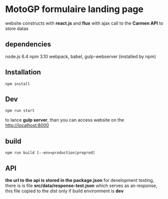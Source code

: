 # MotoGP formulaire landing page
website constructs with **react.js** and **flux** with ajax call to the **Carmen API** to store datas

## dependencies
node.js 6.4
npm 3.10
webpack, babel, gulp-webserver (installed by npm)

## Installation
```
npm install
```

## Dev
```
npm run start
```
to lance **gulp server**, than you can access website on the [http://localhost:8000](http://localhost:8000)

## build
```
npm run build [--env=production|preprod]
```

## API
**the url to the api is stored in the package.json**
for development testing, there is is file **src/data/response-test.json** which serves as an response, this file copied to the *dist* only if build environment is **dev**

